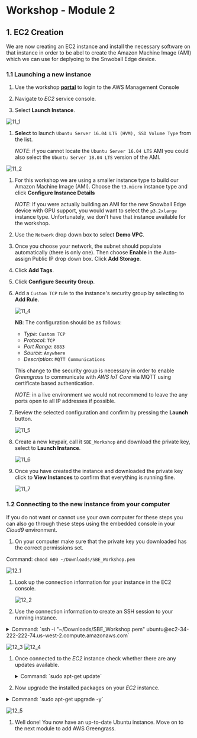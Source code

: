 # Workshop - Module 2

## 1. EC2 Creation

We are now creating an EC2 instance and install the necessary software on that instance in order to be abel to create the Amazon Machine Image (AMI) which we can use for deplyoing to the Snwoball Edge device.

### 1.1 Launching a new instance

1. Use the workshop [**portal**](https://portal.awsworkshop.io/) to login to the AWS Management Console

1. Navigate to *EC2* service console.

1. Select **Launch Instance**.

  ![11_1](../images/11_1.png)

1. **Select** to launch `Ubuntu Server 16.04 LTS (HVM), SSD Volume Type` from the list.

	_NOTE_: if you cannot locate the `Ubuntu Server 16.04 LTS` AMI you could also select the `Ubuntu Server 18.04 LTS` version of the AMI.

  ![11_2](../images/11_2.png)

1. For this workshop we are using a smaller instance type to build our Amazon Machine Image (AMI). Choose the `t3.micro` instance type and click **Configure Instance Details** 

   _NOTE_: If you were actually building an AMI for the new Snowball Edge device with GPU support, you would want to select the `p3.2xlarge` instance type. Unfortunately, we don't have that instance available for the workshop. 

1. Use the `Network` drop down box to select **Demo VPC**. 

1. Once you choose your network, the subnet should populate automatically (there is only one). Then choose **Enable** in the Auto-assign Public IP drop down box. Click **Add Storage**.

1. Click **Add Tags**.

1. Click **Configure Security Group**.

1. Add a `Custom TCP` rule to the instance's security group by selecting to **Add Rule**.

   ![11_4](../images/11_4.png)
   
   **NB**: The configuration should be as follows:

   * *Type*: `Custom TCP`
   * *Protocol*: `TCP`
   * *Port Range*: `8883`
   * *Source*: `Anywhere`
   * *Description*: `MQTT Communications`
   
   This change to the security group is necessary in order to enable *Greengrass* to communicate with *AWS IoT Core* via MQTT using certificate based authentication.
   
   	_NOTE_: in a live environment we would not recommend to leave the any ports open to all IP addresses if possible.

1. Review the selected configuration and confirm by pressing the **Launch** button.
	
	![11_5](../images/11_5.png)

1. Create a new keypair, call it `SBE_Workshop` and download the private key, select to **Launch Instance**.

   ![11_6](../images/11_6.png)

1. Once you have created the instance and downloaded the private key click to **View Instances** to confirm that everything is running fine.
	
	![11_7](../images/11_7.png)

### 1.2 Connecting to the new instance from your computer

If you do not want or cannot use your own computer for these steps you can also go through these steps using the embedded console in your *Cloud9* environment.

1. On your computer make sure that the private key you downloaded has the correct permissions set.

  Command: `chmod 600 ~/Downloads/SBE_Workshop.pem`

  ![12_1](../images/12_1.png)

1. Look up the connection information for your instance in the EC2 console.
	
	![12_2](../images/12_2.png)
	
1. Use the connection information to create an SSH session to your running instance.

  <details>
  	<summary>Command: `ssh -i "~/Downloads/SBE_Workshop.pem" ubuntu@ec2-34-222-222-74.us-west-2.compute.amazonaws.com`</summary>

		Output:
	  	
	  	The authenticity of host 'ec2-34-222-222-74.us-west-2.compute.amazonaws.com (34.222.222.74)' can't be established.
	  	ECDSA key fingerprint is SHA256:JyJwNbtJYB4GPJCQHZCnxsdtKIv4cKM596uum8TFhBY.
	  	Are you sure you want to continue connecting (yes/no)? yes
	  	Warning: Permanently added 'ec2-34-222-222-74.us-west-2.compute.amazonaws.com,34.222.222.74' (ECDSA) to the list of known hosts.
	  	Welcome to Ubuntu 16.04.5 LTS (GNU/Linux 4.4.0-1067-aws x86_64)
	  	
	  	 * Documentation:  https://help.ubuntu.com
	  	 * Management:     https://landscape.canonical.com
	  	 * Support:        https://ubuntu.com/advantage
	  	
	  	  Get cloud support with Ubuntu Advantage Cloud Guest:
	  	    http://www.ubuntu.com/business/services/cloud
	  	
	  	0 packages can be updated.
	  	0 updates are security updates.
	
	  ​	
	  ​	
	  ​	The programs included with the Ubuntu system are free software;
	  ​	the exact distribution terms for each program are described in the
	  ​	individual files in /usr/share/doc/*/copyright.
	  ​	
	  	Ubuntu comes with ABSOLUTELY NO WARRANTY, to the extent permitted by
	  	applicable law.
	  	
	  	To run a command as administrator (user "root"), use "sudo <command>".
	  	See "man sudo_root" for details.
  </details>

  ![12_3](../images/12_3.png)
  ![12_4](../images/12_4.png)

1. Once connected to the *EC2* instance check whether there are any updates available.

	<details>
		<summary>Command: `sudo apt-get update`</summary>

		Output:
		
		Hit:1 http://us-west-2.ec2.archive.ubuntu.com/ubuntu xenial InRelease
		Get:2 http://us-west-2.ec2.archive.ubuntu.com/ubuntu xenial-updates InRelease [109 kB]
		Get:3 http://us-west-2.ec2.archive.ubuntu.com/ubuntu xenial-backports InRelease [107 kB]
		Get:4 http://us-west-2.ec2.archive.ubuntu.com/ubuntu xenial/main Sources [868 kB]
		Get:5 http://us-west-2.ec2.archive.ubuntu.com/ubuntu xenial/restricted Sources [4,808 B]
		Get:6 http://us-west-2.ec2.archive.ubuntu.com/ubuntu xenial/universe Sources [7,728 kB]
		Get:7 http://security.ubuntu.com/ubuntu xenial-security InRelease [107 kB]
		Get:8 http://us-west-2.ec2.archive.ubuntu.com/ubuntu xenial/multiverse Sources [179 kB]
		Get:9 http://us-west-2.ec2.archive.ubuntu.com/ubuntu xenial/universe amd64 Packages [7,532 kB]
		Get:10 http://us-west-2.ec2.archive.ubuntu.com/ubuntu xenial/universe Translation-en [4,354 kB]
		Get:11 http://security.ubuntu.com/ubuntu xenial-security/main Sources [136 kB]
		Get:12 http://us-west-2.ec2.archive.ubuntu.com/ubuntu xenial/multiverse amd64 Packages [144 kB]
		Get:13 http://us-west-2.ec2.archive.ubuntu.com/ubuntu xenial/multiverse Translation-en [106 kB]
		Get:14 http://us-west-2.ec2.archive.ubuntu.com/ubuntu xenial-updates/main Sources [323 kB]
		Get:15 http://us-west-2.ec2.archive.ubuntu.com/ubuntu xenial-updates/restricted Sources [2,528 B]
		Get:16 http://us-west-2.ec2.archive.ubuntu.com/ubuntu xenial-updates/universe Sources [225 kB]
		Get:17 http://us-west-2.ec2.archive.ubuntu.com/ubuntu xenial-updates/multiverse Sources [8,384 B]
		Get:18 http://us-west-2.ec2.archive.ubuntu.com/ubuntu xenial-updates/main amd64 Packages [869 kB]
		Get:19 http://us-west-2.ec2.archive.ubuntu.com/ubuntu xenial-updates/main Translation-en [353 kB]
		Get:20 http://us-west-2.ec2.archive.ubuntu.com/ubuntu xenial-updates/universe amd64 Packages [697 kB]
		Get:21 http://us-west-2.ec2.archive.ubuntu.com/ubuntu xenial-updates/universe Translation-en [282 kB]
		Get:22 http://us-west-2.ec2.archive.ubuntu.com/ubuntu xenial-updates/multiverse amd64 Packages [16.4 kB]
		Get:23 http://us-west-2.ec2.archive.ubuntu.com/ubuntu xenial-updates/multiverse Translation-en [8,344 B]
		Get:24 http://us-west-2.ec2.archive.ubuntu.com/ubuntu xenial-backports/main Sources [4,868 B]
		Get:25 http://us-west-2.ec2.archive.ubuntu.com/ubuntu xenial-backports/universe Sources [6,740 B]
		Get:26 http://us-west-2.ec2.archive.ubuntu.com/ubuntu xenial-backports/main amd64 Packages [7,304 B]
		Get:27 http://us-west-2.ec2.archive.ubuntu.com/ubuntu xenial-backports/main Translation-en [4,456 B]
		Get:28 http://us-west-2.ec2.archive.ubuntu.com/ubuntu xenial-backports/universe amd64 Packages [7,804 B]
		Get:29 http://us-west-2.ec2.archive.ubuntu.com/ubuntu xenial-backports/universe Translation-en [4,184 B]
		Get:30 http://security.ubuntu.com/ubuntu xenial-security/restricted Sources [2,116 B]
		Get:31 http://security.ubuntu.com/ubuntu xenial-security/universe Sources [78.8 kB]
		Get:32 http://security.ubuntu.com/ubuntu xenial-security/multiverse Sources [2,088 B]
		Get:33 http://security.ubuntu.com/ubuntu xenial-security/main amd64 Packages [573 kB]
		Get:34 http://security.ubuntu.com/ubuntu xenial-security/main Translation-en [240 kB]
		Get:35 http://security.ubuntu.com/ubuntu xenial-security/universe amd64 Packages [393 kB]
		Get:36 http://security.ubuntu.com/ubuntu xenial-security/universe Translation-en [151 kB]
		Get:37 http://security.ubuntu.com/ubuntu xenial-security/multiverse amd64 Packages [3,460 B]
		Get:38 http://security.ubuntu.com/ubuntu xenial-security/multiverse Translation-en [1,744 B]
		Fetched 25.6 MB in 4s (5,986 kB/s)
		Reading package lists... Done
	</details>

1. Now upgrade the installed packages on your *EC2* instance.

  <details>
  	<summary>Command: `sudo apt-get upgrade -y`</summary>

	  	Output:
	  	
	  	Reading package lists... Done
	  	Building dependency tree
	  	Reading state information... Done
	  	Calculating upgrade... Done
	  	The following packages have been kept back:
	  	  linux-aws linux-headers-aws linux-image-aws
	  	The following packages will be upgraded:
	  	  apparmor apt apt-transport-https apt-utils bind9-host
	  	  cloud-initramfs-copymods cloud-initramfs-dyn-netconf curl dnsutils git
	  	  git-man initramfs-tools initramfs-tools-bin initramfs-tools-core
	  	  libapparmor-perl libapparmor1 libapt-inst2.0 libapt-pkg5.0 libbind9-140
	  	  libcurl3-gnutls libdns-export162 libdns162 libglib2.0-0 libglib2.0-data
	  	  libisc-export160 libisc160 libisccc140 libisccfg140 liblwres141
	  	  libpam-systemd libsystemd0 libudev1 open-iscsi openssh-client openssh-server
	  	  openssh-sftp-server overlayroot python3-requests python3-update-manager
	  	  systemd systemd-sysv tzdata udev update-manager-core
	  	44 upgraded, 0 newly installed, 0 to remove and 3 not upgraded.
	  	Need to get 16.4 MB of archives.
	  	After this operation, 24.6 kB of additional disk space will be used.
	  	Get:1 http://us-west-2.ec2.archive.ubuntu.com/ubuntu xenial-updates/main amd64 libapt-pkg5.0 amd64 1.2.29 [707 kB]
	  	Get:2 http://us-west-2.ec2.archive.ubuntu.com/ubuntu xenial-updates/main amd64 libapt-inst2.0 amd64 1.2.29 [55.5 kB]
	  	Get:3 http://us-west-2.ec2.archive.ubuntu.com/ubuntu xenial-updates/main amd64 apt amd64 1.2.29 [1,041 kB]
	  	Get:4 http://us-west-2.ec2.archive.ubuntu.com/ubuntu xenial-updates/main amd64 apt-utils amd64 1.2.29 [196 kB]
	  	Get:5 http://us-west-2.ec2.archive.ubuntu.com/ubuntu xenial-updates/main amd64 libsystemd0 amd64 229-4ubuntu21.5 [204 kB]
	  	Get:6 http://us-west-2.ec2.archive.ubuntu.com/ubuntu xenial-updates/main amd64 libpam-systemd amd64 229-4ubuntu21.5 [115 kB]
	  	Get:7 http://us-west-2.ec2.archive.ubuntu.com/ubuntu xenial-updates/main amd64 systemd amd64 229-4ubuntu21.5 [3,635 kB]
	  	Get:8 http://us-west-2.ec2.archive.ubuntu.com/ubuntu xenial-updates/main amd64 udev amd64 229-4ubuntu21.5 [993 kB]
	  	Get:9 http://us-west-2.ec2.archive.ubuntu.com/ubuntu xenial-updates/main amd64 libudev1 amd64 229-4ubuntu21.5 [54.2 kB]
	  	Get:10 http://us-west-2.ec2.archive.ubuntu.com/ubuntu xenial-updates/main amd64 initramfs-tools all 0.122ubuntu8.13 [8,936 B]
	  	Get:11 http://us-west-2.ec2.archive.ubuntu.com/ubuntu xenial-updates/main amd64 initramfs-tools-core all 0.122ubuntu8.13 [44.7 kB]
	  	Get:12 http://us-west-2.ec2.archive.ubuntu.com/ubuntu xenial-updates/main amd64 initramfs-tools-bin amd64 0.122ubuntu8.13 [9,742 B]
	  	Get:13 http://us-west-2.ec2.archive.ubuntu.com/ubuntu xenial-updates/main amd64 systemd-sysv amd64 229-4ubuntu21.5 [11.7 kB]
	  	Get:14 http://us-west-2.ec2.archive.ubuntu.com/ubuntu xenial-updates/main amd64 libapparmor1 amd64 2.10.95-0ubuntu2.10 [29.7 kB]
	  	Get:15 http://us-west-2.ec2.archive.ubuntu.com/ubuntu xenial-updates/main amd64 libglib2.0-0 amd64 2.48.2-0ubuntu4.1 [1,120 kB]
	  	Get:16 http://us-west-2.ec2.archive.ubuntu.com/ubuntu xenial-updates/main amd64 open-iscsi amd64 2.0.873+git0.3b4b4500-14ubuntu3.6 [334 kB]
	  	Get:17 http://us-west-2.ec2.archive.ubuntu.com/ubuntu xenial-updates/main amd64 tzdata all 2018f-0ubuntu0.16.04 [166 kB]
	  	Get:18 http://us-west-2.ec2.archive.ubuntu.com/ubuntu xenial-updates/main amd64 libisc-export160 amd64 1:9.10.3.dfsg.P4-8ubuntu1.11 [153 kB]
	  	Get:19 http://us-west-2.ec2.archive.ubuntu.com/ubuntu xenial-updates/main amd64 libdns-export162 amd64 1:9.10.3.dfsg.P4-8ubuntu1.11 [667 kB]
	  	Get:20 http://us-west-2.ec2.archive.ubuntu.com/ubuntu xenial-updates/main amd64 libapparmor-perl amd64 2.10.95-0ubuntu2.10 [31.6 kB]
	  	Get:21 http://us-west-2.ec2.archive.ubuntu.com/ubuntu xenial-updates/main amd64 apparmor amd64 2.10.95-0ubuntu2.10 [451 kB]
	  	Get:22 http://us-west-2.ec2.archive.ubuntu.com/ubuntu xenial-updates/main amd64 curl amd64 7.47.0-1ubuntu2.9 [138 kB]
	  	Get:23 http://us-west-2.ec2.archive.ubuntu.com/ubuntu xenial-updates/main amd64 libcurl3-gnutls amd64 7.47.0-1ubuntu2.9 [184 kB]
	  	Get:24 http://us-west-2.ec2.archive.ubuntu.com/ubuntu xenial-updates/main amd64 apt-transport-https amd64 1.2.29 [26.2 kB]
	  	Get:25 http://us-west-2.ec2.archive.ubuntu.com/ubuntu xenial-updates/main amd64 bind9-host amd64 1:9.10.3.dfsg.P4-8ubuntu1.11 [38.4 kB]
	  	Get:26 http://us-west-2.ec2.archive.ubuntu.com/ubuntu xenial-updates/main amd64 dnsutils amd64 1:9.10.3.dfsg.P4-8ubuntu1.11 [89.2 kB]
	  	Get:27 http://us-west-2.ec2.archive.ubuntu.com/ubuntu xenial-updates/main amd64 libisc160 amd64 1:9.10.3.dfsg.P4-8ubuntu1.11 [215 kB]
	  	Get:28 http://us-west-2.ec2.archive.ubuntu.com/ubuntu xenial-updates/main amd64 libdns162 amd64 1:9.10.3.dfsg.P4-8ubuntu1.11 [881 kB]
	  	Get:29 http://us-west-2.ec2.archive.ubuntu.com/ubuntu xenial-updates/main amd64 libisccc140 amd64 1:9.10.3.dfsg.P4-8ubuntu1.11 [16.3 kB]
	  	Get:30 http://us-west-2.ec2.archive.ubuntu.com/ubuntu xenial-updates/main amd64 libisccfg140 amd64 1:9.10.3.dfsg.P4-8ubuntu1.11 [40.4 kB]
	  	Get:31 http://us-west-2.ec2.archive.ubuntu.com/ubuntu xenial-updates/main amd64 liblwres141 amd64 1:9.10.3.dfsg.P4-8ubuntu1.11 [33.7 kB]
	  	Get:32 http://us-west-2.ec2.archive.ubuntu.com/ubuntu xenial-updates/main amd64 libbind9-140 amd64 1:9.10.3.dfsg.P4-8ubuntu1.11 [23.6 kB]
	  	Get:33 http://us-west-2.ec2.archive.ubuntu.com/ubuntu xenial-updates/main amd64 libglib2.0-data all 2.48.2-0ubuntu4.1 [132 kB]
	  	Get:34 http://us-west-2.ec2.archive.ubuntu.com/ubuntu xenial-updates/main amd64 openssh-sftp-server amd64 1:7.2p2-4ubuntu2.5 [38.6 kB]
	  	Get:35 http://us-west-2.ec2.archive.ubuntu.com/ubuntu xenial-updates/main amd64 openssh-server amd64 1:7.2p2-4ubuntu2.5 [335 kB]
	  	Get:36 http://us-west-2.ec2.archive.ubuntu.com/ubuntu xenial-updates/main amd64 openssh-client amd64 1:7.2p2-4ubuntu2.5 [588 kB]
	  	Get:37 http://us-west-2.ec2.archive.ubuntu.com/ubuntu xenial-updates/main amd64 python3-update-manager all 1:16.04.14 [33.1 kB]
	  	Get:38 http://us-west-2.ec2.archive.ubuntu.com/ubuntu xenial-updates/main amd64 update-manager-core all 1:16.04.14 [5,504 B]
	  	Get:39 http://us-west-2.ec2.archive.ubuntu.com/ubuntu xenial-updates/main amd64 git-man all 1:2.7.4-0ubuntu1.5 [736 kB]
	  	Get:40 http://us-west-2.ec2.archive.ubuntu.com/ubuntu xenial-updates/main amd64 git amd64 1:2.7.4-0ubuntu1.5 [2,714 kB]
	  	Get:41 http://us-west-2.ec2.archive.ubuntu.com/ubuntu xenial-updates/main amd64 python3-requests all 2.9.1-3ubuntu0.1 [55.8 kB]
	  	Get:42 http://us-west-2.ec2.archive.ubuntu.com/ubuntu xenial-updates/main amd64 cloud-initramfs-copymods all 0.27ubuntu1.6 [4,380 B]
	  	Get:43 http://us-west-2.ec2.archive.ubuntu.com/ubuntu xenial-updates/main amd64 cloud-initramfs-dyn-netconf all 0.27ubuntu1.6 [6,892 B]
	  	Get:44 http://us-west-2.ec2.archive.ubuntu.com/ubuntu xenial-updates/main amd64 overlayroot all 0.27ubuntu1.6 [15.7 kB]
	  	Fetched 16.4 MB in 0s (41.4 MB/s)
	  	Extracting templates from packages: 100%
	  	Preconfiguring packages ...
	  	(Reading database ... 51284 files and directories currently installed.)
	  	Preparing to unpack .../libapt-pkg5.0_1.2.29_amd64.deb ...
	  	Unpacking libapt-pkg5.0:amd64 (1.2.29) over (1.2.27) ...
	  	Processing triggers for libc-bin (2.23-0ubuntu10) ...
	  	Setting up libapt-pkg5.0:amd64 (1.2.29) ...
	  	Processing triggers for libc-bin (2.23-0ubuntu10) ...
	  	(Reading database ... 51284 files and directories currently installed.)
	  	Preparing to unpack .../libapt-inst2.0_1.2.29_amd64.deb ...
	  	Unpacking libapt-inst2.0:amd64 (1.2.29) over (1.2.27) ...
	  	Preparing to unpack .../archives/apt_1.2.29_amd64.deb ...
	  	Unpacking apt (1.2.29) over (1.2.27) ...
	  	Processing triggers for libc-bin (2.23-0ubuntu10) ...
	  	Processing triggers for man-db (2.7.5-1) ...
	  	Setting up apt (1.2.29) ...
	  	Installing new version of config file /etc/apt/apt.conf.d/01autoremove ...
	  	Processing triggers for libc-bin (2.23-0ubuntu10) ...
	  	(Reading database ... 51284 files and directories currently installed.)
	  	Preparing to unpack .../apt-utils_1.2.29_amd64.deb ...
	  	Unpacking apt-utils (1.2.29) over (1.2.27) ...
	  	Preparing to unpack .../libsystemd0_229-4ubuntu21.5_amd64.deb ...
	  	Unpacking libsystemd0:amd64 (229-4ubuntu21.5) over (229-4ubuntu21.4) ...
	  	Processing triggers for man-db (2.7.5-1) ...
	  	Processing triggers for libc-bin (2.23-0ubuntu10) ...
	  	Setting up libsystemd0:amd64 (229-4ubuntu21.5) ...
	  	Processing triggers for libc-bin (2.23-0ubuntu10) ...
	  	(Reading database ... 51284 files and directories currently installed.)
	  	Preparing to unpack .../libpam-systemd_229-4ubuntu21.5_amd64.deb ...
	  	Unpacking libpam-systemd:amd64 (229-4ubuntu21.5) over (229-4ubuntu21.4) ...
	  	Preparing to unpack .../systemd_229-4ubuntu21.5_amd64.deb ...
	  	Unpacking systemd (229-4ubuntu21.5) over (229-4ubuntu21.4) ...
	  	Processing triggers for man-db (2.7.5-1) ...
	  	Processing triggers for dbus (1.10.6-1ubuntu3.3) ...
	  	Processing triggers for ureadahead (0.100.0-19) ...
	  	Setting up systemd (229-4ubuntu21.5) ...
	  	addgroup: The group `systemd-journal' already exists as a system group. Exiting.
	  	[/usr/lib/tmpfiles.d/var.conf:14] Duplicate line for path "/var/log", ignoring.
	  	(Reading database ... 51284 files and directories currently installed.)
	  	Preparing to unpack .../udev_229-4ubuntu21.5_amd64.deb ...
	  	Unpacking udev (229-4ubuntu21.5) over (229-4ubuntu21.4) ...
	  	Preparing to unpack .../libudev1_229-4ubuntu21.5_amd64.deb ...
	  	Unpacking libudev1:amd64 (229-4ubuntu21.5) over (229-4ubuntu21.4) ...
	  	Processing triggers for man-db (2.7.5-1) ...
	  	Processing triggers for systemd (229-4ubuntu21.5) ...
	  	Processing triggers for ureadahead (0.100.0-19) ...
	  	Processing triggers for libc-bin (2.23-0ubuntu10) ...
	  	Setting up libudev1:amd64 (229-4ubuntu21.5) ...
	  	Processing triggers for libc-bin (2.23-0ubuntu10) ...
	  	(Reading database ... 51284 files and directories currently installed.)
	  	Preparing to unpack .../initramfs-tools_0.122ubuntu8.13_all.deb ...
	  	Unpacking initramfs-tools (0.122ubuntu8.13) over (0.122ubuntu8.12) ...
	  	Preparing to unpack .../initramfs-tools-core_0.122ubuntu8.13_all.deb ...
	  	Unpacking initramfs-tools-core (0.122ubuntu8.13) over (0.122ubuntu8.12) ...
	  	Preparing to unpack .../initramfs-tools-bin_0.122ubuntu8.13_amd64.deb ...
	  	Unpacking initramfs-tools-bin (0.122ubuntu8.13) over (0.122ubuntu8.12) ...
	  	Preparing to unpack .../systemd-sysv_229-4ubuntu21.5_amd64.deb ...
	  	Unpacking systemd-sysv (229-4ubuntu21.5) over (229-4ubuntu21.4) ...
	  	Processing triggers for man-db (2.7.5-1) ...
	  	Setting up systemd-sysv (229-4ubuntu21.5) ...
	  	(Reading database ... 51284 files and directories currently installed.)
	  	Preparing to unpack .../libapparmor1_2.10.95-0ubuntu2.10_amd64.deb ...
	  	Unpacking libapparmor1:amd64 (2.10.95-0ubuntu2.10) over (2.10.95-0ubuntu2.9) ...
	  	Processing triggers for libc-bin (2.23-0ubuntu10) ...
	  	Setting up libapparmor1:amd64 (2.10.95-0ubuntu2.10) ...
	  	Processing triggers for libc-bin (2.23-0ubuntu10) ...
	  	(Reading database ... 51284 files and directories currently installed.)
	  	Preparing to unpack .../libglib2.0-0_2.48.2-0ubuntu4.1_amd64.deb ...
	  	Unpacking libglib2.0-0:amd64 (2.48.2-0ubuntu4.1) over (2.48.2-0ubuntu4) ...
	  	Preparing to unpack .../open-iscsi_2.0.873+git0.3b4b4500-14ubuntu3.6_amd64.deb ...
	  	Unpacking open-iscsi (2.0.873+git0.3b4b4500-14ubuntu3.6) over (2.0.873+git0.3b4b4500-14ubuntu3.5) ...
	  	Preparing to unpack .../tzdata_2018f-0ubuntu0.16.04_all.deb ...
	  	Unpacking tzdata (2018f-0ubuntu0.16.04) over (2017c-0ubuntu0.16.04) ...
	  	Preparing to unpack .../libisc-export160_1%3a9.10.3.dfsg.P4-8ubuntu1.11_amd64.deb ...
	  	Unpacking libisc-export160 (1:9.10.3.dfsg.P4-8ubuntu1.11) over (1:9.10.3.dfsg.P4-8ubuntu1.10) ...
	  	Preparing to unpack .../libdns-export162_1%3a9.10.3.dfsg.P4-8ubuntu1.11_amd64.deb ...
	  	Unpacking libdns-export162 (1:9.10.3.dfsg.P4-8ubuntu1.11) over (1:9.10.3.dfsg.P4-8ubuntu1.10) ...
	  	Preparing to unpack .../libapparmor-perl_2.10.95-0ubuntu2.10_amd64.deb ...
	  	Unpacking libapparmor-perl (2.10.95-0ubuntu2.10) over (2.10.95-0ubuntu2.9) ...
	  	Preparing to unpack .../apparmor_2.10.95-0ubuntu2.10_amd64.deb ...
	  	Unpacking apparmor (2.10.95-0ubuntu2.10) over (2.10.95-0ubuntu2.9) ...
	  	Preparing to unpack .../curl_7.47.0-1ubuntu2.9_amd64.deb ...
	  	Unpacking curl (7.47.0-1ubuntu2.9) over (7.47.0-1ubuntu2.8) ...
	  	Preparing to unpack .../libcurl3-gnutls_7.47.0-1ubuntu2.9_amd64.deb ...
	  	Unpacking libcurl3-gnutls:amd64 (7.47.0-1ubuntu2.9) over (7.47.0-1ubuntu2.8) ...
	  	Preparing to unpack .../apt-transport-https_1.2.29_amd64.deb ...
	  	Unpacking apt-transport-https (1.2.29) over (1.2.27) ...
	  	Preparing to unpack .../bind9-host_1%3a9.10.3.dfsg.P4-8ubuntu1.11_amd64.deb ...
	  	Unpacking bind9-host (1:9.10.3.dfsg.P4-8ubuntu1.11) over (1:9.10.3.dfsg.P4-8ubuntu1.10) ...
	  	Preparing to unpack .../dnsutils_1%3a9.10.3.dfsg.P4-8ubuntu1.11_amd64.deb ...
	  	Unpacking dnsutils (1:9.10.3.dfsg.P4-8ubuntu1.11) over (1:9.10.3.dfsg.P4-8ubuntu1.10) ...
	  	Preparing to unpack .../libisc160_1%3a9.10.3.dfsg.P4-8ubuntu1.11_amd64.deb ...
	  	Unpacking libisc160:amd64 (1:9.10.3.dfsg.P4-8ubuntu1.11) over (1:9.10.3.dfsg.P4-8ubuntu1.10) ...
	  	Preparing to unpack .../libdns162_1%3a9.10.3.dfsg.P4-8ubuntu1.11_amd64.deb ...
	  	Unpacking libdns162:amd64 (1:9.10.3.dfsg.P4-8ubuntu1.11) over (1:9.10.3.dfsg.P4-8ubuntu1.10) ...
	  	Preparing to unpack .../libisccc140_1%3a9.10.3.dfsg.P4-8ubuntu1.11_amd64.deb ...
	  	Unpacking libisccc140:amd64 (1:9.10.3.dfsg.P4-8ubuntu1.11) over (1:9.10.3.dfsg.P4-8ubuntu1.10) ...
	  	Preparing to unpack .../libisccfg140_1%3a9.10.3.dfsg.P4-8ubuntu1.11_amd64.deb ...
	  	Unpacking libisccfg140:amd64 (1:9.10.3.dfsg.P4-8ubuntu1.11) over (1:9.10.3.dfsg.P4-8ubuntu1.10) ...
	  	Preparing to unpack .../liblwres141_1%3a9.10.3.dfsg.P4-8ubuntu1.11_amd64.deb ...
	  	Unpacking liblwres141:amd64 (1:9.10.3.dfsg.P4-8ubuntu1.11) over (1:9.10.3.dfsg.P4-8ubuntu1.10) ...
	  	Preparing to unpack .../libbind9-140_1%3a9.10.3.dfsg.P4-8ubuntu1.11_amd64.deb ...
	  	Unpacking libbind9-140:amd64 (1:9.10.3.dfsg.P4-8ubuntu1.11) over (1:9.10.3.dfsg.P4-8ubuntu1.10) ...
	  	Preparing to unpack .../libglib2.0-data_2.48.2-0ubuntu4.1_all.deb ...
	  	Unpacking libglib2.0-data (2.48.2-0ubuntu4.1) over (2.48.2-0ubuntu4) ...
	  	Preparing to unpack .../openssh-sftp-server_1%3a7.2p2-4ubuntu2.5_amd64.deb ...
	  	Unpacking openssh-sftp-server (1:7.2p2-4ubuntu2.5) over (1:7.2p2-4ubuntu2.4) ...
	  	Preparing to unpack .../openssh-server_1%3a7.2p2-4ubuntu2.5_amd64.deb ...
	  	Unpacking openssh-server (1:7.2p2-4ubuntu2.5) over (1:7.2p2-4ubuntu2.4) ...
	  	Preparing to unpack .../openssh-client_1%3a7.2p2-4ubuntu2.5_amd64.deb ...
	  	Unpacking openssh-client (1:7.2p2-4ubuntu2.5) over (1:7.2p2-4ubuntu2.4) ...
	  	Preparing to unpack .../python3-update-manager_1%3a16.04.14_all.deb ...
	  	Unpacking python3-update-manager (1:16.04.14) over (1:16.04.13) ...
	  	Preparing to unpack .../update-manager-core_1%3a16.04.14_all.deb ...
	  	Unpacking update-manager-core (1:16.04.14) over (1:16.04.13) ...
	  	Preparing to unpack .../git-man_1%3a2.7.4-0ubuntu1.5_all.deb ...
	  	Unpacking git-man (1:2.7.4-0ubuntu1.5) over (1:2.7.4-0ubuntu1.4) ...
	  	Preparing to unpack .../git_1%3a2.7.4-0ubuntu1.5_amd64.deb ...
	  	Unpacking git (1:2.7.4-0ubuntu1.5) over (1:2.7.4-0ubuntu1.4) ...
	  	Preparing to unpack .../python3-requests_2.9.1-3ubuntu0.1_all.deb ...
	  	Unpacking python3-requests (2.9.1-3ubuntu0.1) over (2.9.1-3) ...
	  	Preparing to unpack .../cloud-initramfs-copymods_0.27ubuntu1.6_all.deb ...
	  	Unpacking cloud-initramfs-copymods (0.27ubuntu1.6) over (0.27ubuntu1.5) ...
	  	Preparing to unpack .../cloud-initramfs-dyn-netconf_0.27ubuntu1.6_all.deb ...
	  	Unpacking cloud-initramfs-dyn-netconf (0.27ubuntu1.6) over (0.27ubuntu1.5) ...
	  	Preparing to unpack .../overlayroot_0.27ubuntu1.6_all.deb ...
	  	Unpacking overlayroot (0.27ubuntu1.6) over (0.27ubuntu1.5) ...
	  	Processing triggers for libc-bin (2.23-0ubuntu10) ...
	  	Processing triggers for systemd (229-4ubuntu21.5) ...
	  	Processing triggers for ureadahead (0.100.0-19) ...
	  	Processing triggers for man-db (2.7.5-1) ...
	  	Processing triggers for ufw (0.35-0ubuntu2) ...
	  	Setting up libapt-inst2.0:amd64 (1.2.29) ...
	  	Setting up apt-utils (1.2.29) ...
	  	Setting up libpam-systemd:amd64 (229-4ubuntu21.5) ...
	  	Setting up udev (229-4ubuntu21.5) ...
	  	addgroup: The group `input' already exists as a system group. Exiting.
	  	update-initramfs: deferring update (trigger activated)
	  	Setting up initramfs-tools-bin (0.122ubuntu8.13) ...
	  	Setting up initramfs-tools-core (0.122ubuntu8.13) ...
	  	Setting up initramfs-tools (0.122ubuntu8.13) ...
	  	update-initramfs: deferring update (trigger activated)
	  	Setting up libglib2.0-0:amd64 (2.48.2-0ubuntu4.1) ...
	  	No schema files found: doing nothing.
	  	Setting up open-iscsi (2.0.873+git0.3b4b4500-14ubuntu3.6) ...
	  	Setting up tzdata (2018f-0ubuntu0.16.04) ...
	  	
	  	Current default time zone: 'Etc/UTC'
	  	Local time is now:      Fri Oct 26 14:46:19 UTC 2018.
	  	Universal Time is now:  Fri Oct 26 14:46:19 UTC 2018.
	  	Run 'dpkg-reconfigure tzdata' if you wish to change it.
	  	
	  	Setting up libisc-export160 (1:9.10.3.dfsg.P4-8ubuntu1.11) ...
	  	Setting up libdns-export162 (1:9.10.3.dfsg.P4-8ubuntu1.11) ...
	  	Setting up libapparmor-perl (2.10.95-0ubuntu2.10) ...
	  	Setting up apparmor (2.10.95-0ubuntu2.10) ...
	  	Installing new version of config file /etc/apparmor.d/abstractions/private-files ...
	  	Installing new version of config file /etc/apparmor.d/abstractions/private-files-strict ...
	  	Installing new version of config file /etc/apparmor.d/abstractions/ubuntu-browsers.d/user-files ...
	  	update-rc.d: warning: start and stop actions are no longer supported; falling back to defaults
	  	Skipping profile in /etc/apparmor.d/disable: usr.sbin.rsyslogd
	  	Setting up libcurl3-gnutls:amd64 (7.47.0-1ubuntu2.9) ...
	  	Setting up curl (7.47.0-1ubuntu2.9) ...
	  	Setting up apt-transport-https (1.2.29) ...
	  	Setting up libisc160:amd64 (1:9.10.3.dfsg.P4-8ubuntu1.11) ...
	  	Setting up libdns162:amd64 (1:9.10.3.dfsg.P4-8ubuntu1.11) ...
	  	Setting up libisccc140:amd64 (1:9.10.3.dfsg.P4-8ubuntu1.11) ...
	  	Setting up libisccfg140:amd64 (1:9.10.3.dfsg.P4-8ubuntu1.11) ...
	  	Setting up libbind9-140:amd64 (1:9.10.3.dfsg.P4-8ubuntu1.11) ...
	  	Setting up liblwres141:amd64 (1:9.10.3.dfsg.P4-8ubuntu1.11) ...
	  	Setting up bind9-host (1:9.10.3.dfsg.P4-8ubuntu1.11) ...
	  	Setting up dnsutils (1:9.10.3.dfsg.P4-8ubuntu1.11) ...
	  	Setting up libglib2.0-data (2.48.2-0ubuntu4.1) ...
	  	Setting up openssh-client (1:7.2p2-4ubuntu2.5) ...
	  	Setting up openssh-sftp-server (1:7.2p2-4ubuntu2.5) ...
	  	Setting up openssh-server (1:7.2p2-4ubuntu2.5) ...
	  	Setting up python3-update-manager (1:16.04.14) ...
	  	Setting up update-manager-core (1:16.04.14) ...
	  	Setting up git-man (1:2.7.4-0ubuntu1.5) ...
	  	Setting up git (1:2.7.4-0ubuntu1.5) ...
	  	Setting up python3-requests (2.9.1-3ubuntu0.1) ...
	  	Setting up cloud-initramfs-copymods (0.27ubuntu1.6) ...
	  	Setting up cloud-initramfs-dyn-netconf (0.27ubuntu1.6) ...
	  	Setting up overlayroot (0.27ubuntu1.6) ...
	  	Processing triggers for libc-bin (2.23-0ubuntu10) ...
	  	Processing triggers for initramfs-tools (0.122ubuntu8.13) ...
	  	update-initramfs: Generating /boot/initrd.img-4.4.0-1067-aws
	  	W: mdadm: /etc/mdadm/mdadm.conf defines no arrays.
  </details>

  ![12_5](../images/12_5.png)

1. Well done! You now have an up-to-date Ubuntu instance. Move on to the next module to add AWS Greengrass.

